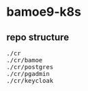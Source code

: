 # bamoe9-k8s

## repo structure
<pre>
./cr
./cr/bamoe
./cr/postgres
./cr/pgadmin
./cr/keycloak
</pre>

